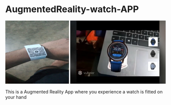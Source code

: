 # AugmentedReality-watch-APP

<img src="https://github.com/Voonasanjana/AugmentedReality-watch-APP/blob/master/WhatsApp%20Image%202020-10-09%20at%207.16.14%20PM.jpeg" alt="alt text" height=200 width="200"/>               <img src="https://github.com/Voonasanjana/AugmentedReality-watch-APP/blob/master/arproject.png" alt="drawing"  height=200 width="300"/>




This is a Augmented Reality App where you experience  a watch is fitted on your hand

